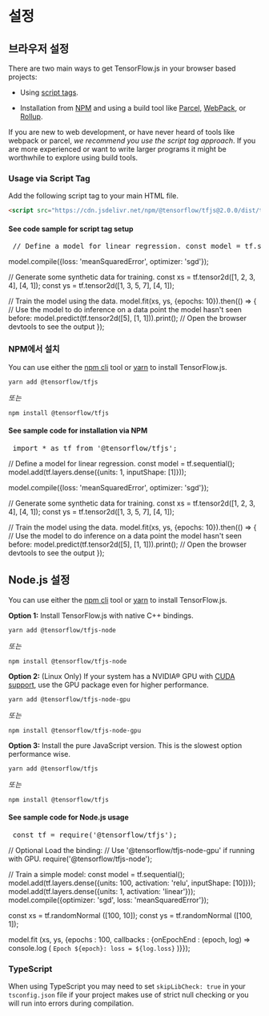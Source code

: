 # 설정

## 브라우저 설정

There are two main ways to get TensorFlow.js in your browser based projects:

- Using [script tags](https://developer.mozilla.org/en-US/docs/Learn/HTML/Howto/Use_JavaScript_within_a_webpage).

- Installation from [NPM](https://www.npmjs.com) and using a build tool like [Parcel](https://parceljs.org/), [WebPack](https://webpack.js.org/), or [Rollup](https://rollupjs.org/guide/en).

If you are new to web development, or have never heard of tools like webpack or parcel, *we recommend you use the script tag approach*. If you are more experienced or want to write larger programs it might be worthwhile to explore using build tools.

### Usage via Script Tag

Add the following script tag to your main HTML file.

```html
<script src="https://cdn.jsdelivr.net/npm/@tensorflow/tfjs@2.0.0/dist/tf.min.js"></script>
```

<section class="expandable">
  <h4 class="showalways">See code sample for script tag setup</h4>
  <pre class="prettyprint"> // Define a model for linear regression. const model = tf.sequential(); model.add(tf.layers.dense({units: 1, inputShape: [1]})); </pre></section>

model.compile({loss: 'meanSquaredError', optimizer: 'sgd'});

// Generate some synthetic data for training. const xs = tf.tensor2d([1, 2, 3, 4], [4, 1]); const ys = tf.tensor2d([1, 3, 5, 7], [4, 1]);

// Train the model using the data. model.fit(xs, ys, {epochs: 10}).then(() => { // Use the model to do inference on a data point the model hasn't seen before: model.predict(tf.tensor2d([5], [1, 1])).print(); // Open the browser devtools to see the output });




### NPM에서 설치

You can use either the [npm cli](https://docs.npmjs.com/cli/npm) tool or [yarn](https://yarnpkg.com/en/) to install TensorFlow.js.

```
yarn add @tensorflow/tfjs
```

*또는*

```
npm install @tensorflow/tfjs
```

<section class="expandable">
  <h4 class="showalways">See sample code for installation via NPM</h4>
  <pre class="prettyprint"> import * as tf from '@tensorflow/tfjs'; </pre></section>

// Define a model for linear regression. const model = tf.sequential(); model.add(tf.layers.dense({units: 1, inputShape: [1]}));

model.compile({loss: 'meanSquaredError', optimizer: 'sgd'});

// Generate some synthetic data for training. const xs = tf.tensor2d([1, 2, 3, 4], [4, 1]); const ys = tf.tensor2d([1, 3, 5, 7], [4, 1]);

// Train the model using the data. model.fit(xs, ys, {epochs: 10}).then(() => { // Use the model to do inference on a data point the model hasn't seen before: model.predict(tf.tensor2d([5], [1, 1])).print(); // Open the browser devtools to see the output });




## Node.js 설정

You can use either the [npm cli](https://docs.npmjs.com/cli/npm) tool or [yarn](https://yarnpkg.com/en/) to install TensorFlow.js.

**Option 1:** Install TensorFlow.js with native C++ bindings.

```
yarn add @tensorflow/tfjs-node
```

*또는*

```
npm install @tensorflow/tfjs-node
```

**Option 2:** (Linux Only) If your system has a NVIDIA® GPU with [CUDA support](https://www.tensorflow.org/install/install_linux#NVIDIARequirements), use the GPU package even for higher performance.

```
yarn add @tensorflow/tfjs-node-gpu
```

*또는*

```
npm install @tensorflow/tfjs-node-gpu
```

**Option 3:** Install the pure JavaScript version. This is the slowest option performance wise.

```
yarn add @tensorflow/tfjs
```

*또는*

```
npm install @tensorflow/tfjs
```

<section class="expandable">
  <h4 class="showalways">See sample code for Node.js usage</h4>
  <pre class="prettyprint"> const tf = require('@tensorflow/tfjs'); </pre></section>

// Optional Load the binding: // Use '@tensorflow/tfjs-node-gpu' if running with GPU. require('@tensorflow/tfjs-node');

// Train a simple model: const model = tf.sequential(); model.add(tf.layers.dense({units: 100, activation: 'relu', inputShape: [10]})); model.add(tf.layers.dense({units: 1, activation: 'linear'})); model.compile({optimizer: 'sgd', loss: 'meanSquaredError'});

const xs = tf.randomNormal ([100, 10]); const ys = tf.randomNormal ([100, 1]);

model.fit (xs, ys, {epochs : 100, callbacks : {onEpochEnd : (epoch, log) => console.log ( `Epoch ${epoch}: loss = ${log.loss}` )}});




### TypeScript

When using TypeScript you may need to set `skipLibCheck: true` in your `tsconfig.json` file if your project makes use of strict null checking or you will run into errors during compilation.
